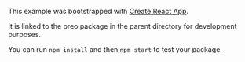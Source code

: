 This example was bootstrapped with [Create React App](https://github.com/facebook/create-react-app).

It is linked to the preo package in the parent directory for development purposes.

You can run `npm install` and then `npm start` to test your package.
